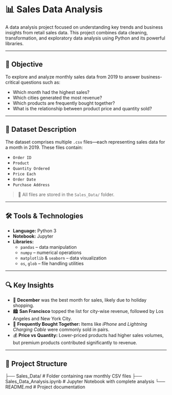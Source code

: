 # 📊 Sales Data Analysis

A data analysis project focused on understanding key trends and business insights from retail sales data. This project combines data cleaning, transformation, and exploratory data analysis using Python and its powerful libraries.

---

## 🚀 Objective

To explore and analyze monthly sales data from 2019 to answer business-critical questions such as:

- Which month had the highest sales?
- Which cities generated the most revenue?
- Which products are frequently bought together?
- What is the relationship between product price and quantity sold?

---

## 🧾 Dataset Description

The dataset comprises multiple `.csv` files—each representing sales data for a month in 2019. These files contain:

- `Order ID`
- `Product`
- `Quantity Ordered`
- `Price Each`
- `Order Date`
- `Purchase Address`

> 📁 All files are stored in the `Sales_Data/` folder.

---

## 🛠️ Tools & Technologies

- **Language:** Python 3
- **Notebook:** Jupyter
- **Libraries:**
  - `pandas` – data manipulation
  - `numpy` – numerical operations
  - `matplotlib` & `seaborn` – data visualization
  - `os`, `glob` – file handling utilities

---

## 🔍 Key Insights

- 📅 **December** was the best month for sales, likely due to holiday shopping.
- 🏙️ **San Francisco** topped the list for city-wise revenue, followed by Los Angeles and New York City.
- 🔗 **Frequently Bought Together:** Items like *iPhone* and *Lightning Charging Cable* were commonly sold in pairs.
- 💰 **Price vs Quantity:** Lower-priced products had higher sales volumes, but premium products contributed significantly to revenue.

---

## 📂 Project Structure

├── Sales_Data/ # Folder containing raw monthly CSV files
├── Sales_Data_Analysis.ipynb # Jupyter Notebook with complete analysis
└── README.md # Project documentation
